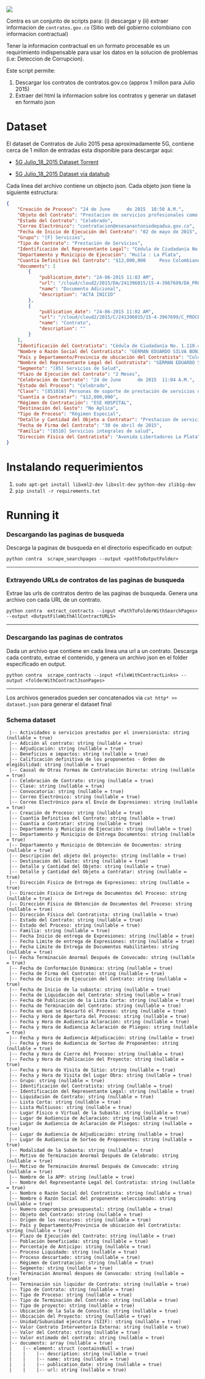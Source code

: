 ![](https://github.com/dav009/contra/blob/master/logo.gif?raw=true)

Contra es un conjunto de scripts para:  (i) descargar y (ii) extraer informacion de `contratos.gov.co` (Sitio web del gobierno colombiano con informacion contractual)
 
Tener la informacion contractual en un formato procesable es un requirimiento indispensable para usar los datos en la solucion de problemas (i.e: Deteccion de Corrupcion).


Este script permite:
 
1. Descargar los contratos de contratos.gov.co (approx 1 millon para Julio 2015)
2. Extraer del html la informacion sobre los contratos y generar un dataset en formato json

# Dataset

El dataset de Contratos de Julio 2015 pesa aproximadamente 5G, contiene cerca de 1 millon de entradas esta disponible para descargar aqui:

- [5G Julio_18_2015 Dataset Torrent](https://github.com/dav009/contra/blob/master/datos_json_contratos_gov_co.torrent?raw=true)

- [5G Julio_18_2015 Dataset via datahub](http://datahub.io/dataset/dataset-datos-contratacion-estatal-colombia)

Cada linea del archivo contiene un objecto json. Cada objeto json tiene la siguiente estructura:

```json
{
    "Creación de Proceso": "24 de June      de 2015  10:50 A.M.",
    "Objeto del Contrato": "Prestacion de servicios profesionales como como medico general, en las condiciones, areas y servicios requeridos",
    "Estado del Contrato": "Celebrado",
    "Correo Electrónico": "contratacion@esesanantoniodepadua.gov.co",
    "Fecha de Inicio de Ejecución del Contrato": "02 de mayo de 2015",
    "Grupo": "[F] Servicios",
    "Tipo de Contrato": "Prestación de Servicios",
    "Identificación del Representante Legal": "Cédula de Ciudadanía No. 1.110.479.226 Ibagué",
    "Departamento y Municipio de Ejecución": "Huila : La Plata",
    "Cuantía Definitiva del Contrato": "$12,000,000     Peso Colombiano",
    "documents": [
        {
            "publication_date": "24-06-2015 11:03 AM",
            "url": "/cloud/cloud2/2015/DA/241396015/15-4-3967699/DA_PROCESO_15-4-3967699_241396015_15194469.pdf",
            "name": "Documento Adicional",
            "description": "ACTA INICIO"
        },
        {
            "publication_date": "24-06-2015 11:02 AM",
            "url": "/cloud/cloud2/2015/C/241396015/15-4-3967699/C_PROCESO_15-4-3967699_241396015_15194424.pdf",
            "name": "Contrato",
            "description": ""
        }
    ],
    "Identificación del Contratista": "Cédula de Ciudadanía No. 1.110.479.226 Ibagué",
    "Nombre o Razón Social del Contratista": "GERMAN EDUARDO SILVA BONILLA",
    "País y Departamento/Provincia de ubicación del Contratista": "Colombia : Huila",
    "Nombre del Representante Legal del Contratista": "GERMAN EDUARDO SILVA BONILLA",
    "Segmento": "[85] Servicios de Salud",
    "Plazo de Ejecución del Contrato": "2 Meses",
    "Celebración de Contrato": "24 de June      de 2015  11:04 A.M.",
    "Estado del Proceso": "Celebrado",
    "Clase": "[851016] Personas de soporte de prestación de servicios de salud",
    "Cuantía a Contratar": "$12,000,000",
    "Régimen de Contratación": "ESE HOSPITAL",
    "Destinación del Gasto": "No Aplica",
    "Tipo de Proceso": "Régimen Especial",
    "Detalle y Cantidad del Objeto a Contratar": "Prestacion de servicios profesionales como como medico general, en las condiciones, areas y servicios requeridos",
    "Fecha de Firma del Contrato": "30 de abril de 2015",
    "Familia": "[8510] Servicios integrales de salud",
    "Dirección Física del Contratista": "Avenida Libertadores La Plata"
}
```


# Instalando requerimientos

1. `sudo apt-get install libxml2-dev libxslt-dev python-dev zlib1g-dev`
2. `pip install -r requirements.txt`
 
# Running it

### Descargando las paginas de busqueda

Descarga la paginas de busqueda en el directorio especificado en output:

`python contra  scrape_searchpages --output <pathToOutputFolder>`

--------------


### Extrayendo URLs de contratos de las paginas de busqueda

Extrae las urls de contratos dentro de las paginas de busqueda. Genera una archivo con cada URL de un contrato.

`python contra  extract_contracts --input <PathToFolderWithSearchPages> --output <OutputFileWithAllContractURLS>`

--------------

### Descargando las paginas de contratos

Dada un archivo que contiene en cada linea una url a un contrato. Descarga cada contrato, extrae el contenido, y genera un archivo json en el folder especificado en output.

`python contra  scrape_contracts --input <fileWithContractLinks> --output <folderWithContractJsonPages>`

--------------

Los archivos generados pueden ser concatenados via `cat http* >> dataset.json` para generar el dataset final



### Schema dataset

```
 |-- Actividades o servicios prestados por el inversionista: string (nullable = true)
 |-- Adición al contrato: string (nullable = true)
 |-- Adjudicación: string (nullable = true)
 |-- Beneficios e impactos: string (nullable = true)
 |-- Calificación definitiva de los proponentes - Orden de elegibilidad: string (nullable = true)
 |-- Causal de Otras Formas de Contratación Directa: string (nullable = true)
 |-- Celebración de Contrato: string (nullable = true)
 |-- Clase: string (nullable = true)
 |-- Convocatoria: string (nullable = true)
 |-- Correo Electrónico: string (nullable = true)
 |-- Correo Electrónico para el Envío de Expresiones: string (nullable = true)
 |-- Creación de Proceso: string (nullable = true)
 |-- Cuantía Definitiva del Contrato: string (nullable = true)
 |-- Cuantía a Contratar: string (nullable = true)
 |-- Departamento y Municipio de Ejecución: string (nullable = true)
 |-- Departamento y Municipio de Entrega Documentos: string (nullable = true)
 |-- Departamento y Municipio de Obtención de Documentos: string (nullable = true)
 |-- Descripción del objeto del proyecto: string (nullable = true)
 |-- Destinación del Gasto: string (nullable = true)
 |-- Detalle y Cantidad del Objeto: string (nullable = true)
 |-- Detalle y Cantidad del Objeto a Contratar: string (nullable = true)
 |-- Dirección Fisica de Entrega de Expresiones: string (nullable = true)
 |-- Dirección Física de Entrega de Documentos del Proceso: string (nullable = true)
 |-- Dirección Física de Obtención de Documentos del Proceso: string (nullable = true)
 |-- Dirección Física del Contratista: string (nullable = true)
 |-- Estado del Contrato: string (nullable = true)
 |-- Estado del Proceso: string (nullable = true)
 |-- Familia: string (nullable = true)
 |-- Fecha Inicio de entrega de Expresiones: string (nullable = true)
 |-- Fecha Limite de entrega de Expresiones: string (nullable = true)
 |-- Fecha Límite de Entrega de Documentos Habilitantes: string (nullable = true)
 |-- Fecha Terminación Anormal Después de Convocado: string (nullable = true)
 |-- Fecha de Conformación Dinámica: string (nullable = true)
 |-- Fecha de Firma del Contrato: string (nullable = true)
 |-- Fecha de Inicio de Ejecución del Contrato: string (nullable = true)
 |-- Fecha de Inicio de la subasta: string (nullable = true)
 |-- Fecha de Liquidación del Contrato: string (nullable = true)
 |-- Fecha de Publicación de la Lista Corta: string (nullable = true)
 |-- Fecha de Terminación del Contrato: string (nullable = true)
 |-- Fecha en que se Descartó el Proceso: string (nullable = true)
 |-- Fecha y Hora de Apertura del Proceso: string (nullable = true)
 |-- Fecha y Hora de Audiencia Aclaración: string (nullable = true)
 |-- Fecha y Hora de Audiencia Aclaración de Pliegos: string (nullable = true)
 |-- Fecha y Hora de Audiencia Adjudicación: string (nullable = true)
 |-- Fecha y Hora de Audiencia de Sorteo de Proponentes: string (nullable = true)
 |-- Fecha y Hora de Cierre del Proceso: string (nullable = true)
 |-- Fecha y Hora de Publicación del Proyecto: string (nullable = true)
 |-- Fecha y Hora de Visita de Sitio: string (nullable = true)
 |-- Fecha y Hora de Visita del Lugar Obra: string (nullable = true)
 |-- Grupo: string (nullable = true)
 |-- Identificación del Contratista: string (nullable = true)
 |-- Identificación del Representante Legal: string (nullable = true)
 |-- Liquidación de Contrato: string (nullable = true)
 |-- Lista Corta: string (nullable = true)
 |-- Lista Multiusos: string (nullable = true)
 |-- Lugar Físico o Virtual de la Subasta: string (nullable = true)
 |-- Lugar de Audiencia de Aclaración: string (nullable = true)
 |-- Lugar de Audiencia de Aclaración de Pliegos: string (nullable = true)
 |-- Lugar de Audiencia de Adjudicación: string (nullable = true)
 |-- Lugar de Audiencia de Sorteo de Proponentes: string (nullable = true)
 |-- Modalidad de la Subasta: string (nullable = true)
 |-- Motivo de Terminación Anormal Después de Celebrado: string (nullable = true)
 |-- Motivo de Terminación Anormal Después de Convocado: string (nullable = true)
 |-- Nombre de la APP: string (nullable = true)
 |-- Nombre del Representante Legal del Contratista: string (nullable = true)
 |-- Nombre o Razón Social del Contratista: string (nullable = true)
 |-- Nombre ó Razón Social del proponente seleccionado: string (nullable = true)
 |-- Numero compromiso presupuestal: string (nullable = true)
 |-- Objeto del Contrato: string (nullable = true)
 |-- Origen de los recursos: string (nullable = true)
 |-- País y Departamento/Provincia de ubicación del Contratista: string (nullable = true)
 |-- Plazo de Ejecución del Contrato: string (nullable = true)
 |-- Población beneficiada: string (nullable = true)
 |-- Porcentaje de Anticipo: string (nullable = true)
 |-- Proceso Liquidado: string (nullable = true)
 |-- Proceso descartado: string (nullable = true)
 |-- Régimen de Contratación: string (nullable = true)
 |-- Segmento: string (nullable = true)
 |-- Terminación Anormal despues de Convocado: string (nullable = true)
 |-- Terminación sin liquidar de Contrato: string (nullable = true)
 |-- Tipo de Contrato: string (nullable = true)
 |-- Tipo de Proceso: string (nullable = true)
 |-- Tipo de Terminación del Contrato: string (nullable = true)
 |-- Tipo de proyecto: string (nullable = true)
 |-- Ubicación de la Sala de Consulta: string (nullable = true)
 |-- Ubicación del Proyecto: string (nullable = true)
 |-- Unidad/Subunidad ejecutora (SIIF): string (nullable = true)
 |-- Valor Contrato Interventoría Externa: string (nullable = true)
 |-- Valor del Contrato: string (nullable = true)
 |-- Valor estimado del contrato: string (nullable = true)
 |-- documents: array (nullable = true)
 |    |-- element: struct (containsNull = true)
 |    |    |-- description: string (nullable = true)
 |    |    |-- name: string (nullable = true)
 |    |    |-- publication_date: string (nullable = true)
 |    |    |-- url: string (nullable = true)
```
